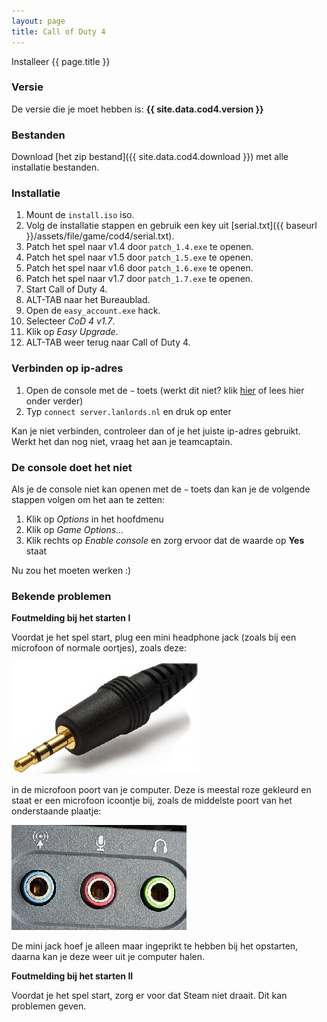 ```yaml
---
layout: page
title: Call of Duty 4
---
```


Installeer {{ page.title }}

### Versie

De versie die je moet hebben is: **{{ site.data.cod4.version }}**

### Bestanden

Download [het zip bestand]({{ site.data.cod4.download }}) met alle
installatie bestanden.

### Installatie

1. Mount de `install.iso` iso.
2. Volg de installatie stappen en gebruik een key uit [serial.txt]({{ baseurl }}/assets/file/game/cod4/serial.txt).
3. Patch het spel naar v1.4 door `patch_1.4.exe` te openen.
4. Patch het spel naar v1.5 door `patch_1.5.exe` te openen.
5. Patch het spel naar v1.6 door `patch_1.6.exe` te openen.
6. Patch het spel naar v1.7 door `patch_1.7.exe` te openen.
7. Start Call of Duty 4.
8. ALT-TAB naar het Bureaublad.
9. Open de `easy_account.exe` hack.
10. Selecteer *CoD 4 v1.7*.
10. Klik op *Easy Upgrade*.
11. ALT-TAB weer terug naar Call of Duty 4.

### Verbinden op ip-adres

1. Open de console met de `~` toets (werkt dit niet? klik [hier](#de-console-doet-het-niet) of lees hier onder verder)
2. Typ `connect server.lanlords.nl` en druk op enter

Kan je niet verbinden, controleer dan of je het juiste ip-adres gebruikt. Werkt
het dan nog niet, vraag het aan je teamcaptain.

### De console doet het niet

Als je de console niet kan openen met de `~` toets dan kan je de volgende stappen volgen om het aan te zetten:

1. Klik op *Options* in het hoofdmenu
2. Klik op *Game Options...*
3. Klik rechts op *Enable console* en zorg ervoor dat de waarde op **Yes** staat

Nu zou het moeten werken :)

### Bekende problemen

**Foutmelding bij het starten I**

Voordat je het spel start, plug een mini headphone jack (zoals bij een microfoon of normale oortjes), zoals deze:

![Screenshot](/assets/img/game/mini-jack.jpg)

in de microfoon poort van je computer. Deze is meestal roze gekleurd en staat er een microfoon icoontje bij, zoals de middelste poort van het onderstaande plaatje:

![Screenshot](/assets/img/game/audio-ports.jpg)

De mini jack hoef je alleen maar ingeprikt te hebben bij het opstarten, daarna kan je deze weer uit je computer halen.

**Foutmelding bij het starten II**

Voordat je het spel start, zorg er voor dat Steam niet draait. Dit kan problemen geven.